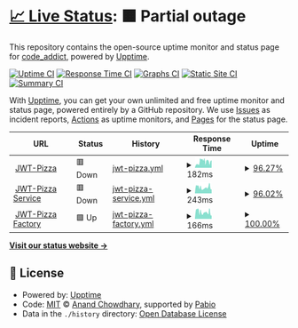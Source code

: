 # [📈 Live Status](https://pizza-status.evankchase.click/): <!--live status--> **🟧 Partial outage**

This repository contains the open-source uptime monitor and status page for [code_addict](https://https://pizza-status.evankchase.click/), powered by [Upptime](https://github.com/upptime/upptime).

[![Uptime CI](https://github.com/EthanSuperior/jwt-pizza-status/workflows/Uptime%20CI/badge.svg)](https://github.com/EthanSuperior/jwt-pizza-status/actions?query=workflow%3A%22Uptime+CI%22)
[![Response Time CI](https://github.com/EthanSuperior/jwt-pizza-status/workflows/Response%20Time%20CI/badge.svg)](https://github.com/EthanSuperior/jwt-pizza-status/actions?query=workflow%3A%22Response+Time+CI%22)
[![Graphs CI](https://github.com/EthanSuperior/jwt-pizza-status/workflows/Graphs%20CI/badge.svg)](https://github.com/EthanSuperior/jwt-pizza-status/actions?query=workflow%3A%22Graphs+CI%22)
[![Static Site CI](https://github.com/EthanSuperior/jwt-pizza-status/workflows/Static%20Site%20CI/badge.svg)](https://github.com/EthanSuperior/jwt-pizza-status/actions?query=workflow%3A%22Static+Site+CI%22)
[![Summary CI](https://github.com/EthanSuperior/jwt-pizza-status/workflows/Summary%20CI/badge.svg)](https://github.com/EthanSuperior/jwt-pizza-status/actions?query=workflow%3A%22Summary+CI%22)

With [Upptime](https://upptime.js.org), you can get your own unlimited and free uptime monitor and status page, powered entirely by a GitHub repository. We use [Issues](https://github.com/EthanSuperior/jwt-pizza-status/issues) as incident reports, [Actions](https://github.com/EthanSuperior/jwt-pizza-status/actions) as uptime monitors, and [Pages](https://pizza-status.evankchase.click/) for the status page.

<!--start: status pages-->
<!-- This summary is generated by Upptime (https://github.com/upptime/upptime) -->
<!-- Do not edit this manually, your changes will be overwritten -->
<!-- prettier-ignore -->
| URL | Status | History | Response Time | Uptime |
| --- | ------ | ------- | ------------- | ------ |
| <img alt="" src="https://icons.duckduckgo.com/ip3/pizza.evankchase.click.ico" height="13"> [JWT-Pizza](https://pizza.evankchase.click/) | 🟥 Down | [jwt-pizza.yml](https://github.com/EthanSuperior/jwt-pizza-status/commits/HEAD/history/jwt-pizza.yml) | <details><summary><img alt="Response time graph" src="./graphs/jwt-pizza/response-time-week.png" height="20"> 182ms</summary><br><a href="https://pizza-status.evankchase.click/history/jwt-pizza"><img alt="Response time 162" src="https://img.shields.io/endpoint?url=https%3A%2F%2Fraw.githubusercontent.com%2FEthanSuperior%2Fjwt-pizza-status%2FHEAD%2Fapi%2Fjwt-pizza%2Fresponse-time.json"></a><br><a href="https://pizza-status.evankchase.click/history/jwt-pizza"><img alt="24-hour response time 0" src="https://img.shields.io/endpoint?url=https%3A%2F%2Fraw.githubusercontent.com%2FEthanSuperior%2Fjwt-pizza-status%2FHEAD%2Fapi%2Fjwt-pizza%2Fresponse-time-day.json"></a><br><a href="https://pizza-status.evankchase.click/history/jwt-pizza"><img alt="7-day response time 182" src="https://img.shields.io/endpoint?url=https%3A%2F%2Fraw.githubusercontent.com%2FEthanSuperior%2Fjwt-pizza-status%2FHEAD%2Fapi%2Fjwt-pizza%2Fresponse-time-week.json"></a><br><a href="https://pizza-status.evankchase.click/history/jwt-pizza"><img alt="30-day response time 162" src="https://img.shields.io/endpoint?url=https%3A%2F%2Fraw.githubusercontent.com%2FEthanSuperior%2Fjwt-pizza-status%2FHEAD%2Fapi%2Fjwt-pizza%2Fresponse-time-month.json"></a><br><a href="https://pizza-status.evankchase.click/history/jwt-pizza"><img alt="1-year response time 162" src="https://img.shields.io/endpoint?url=https%3A%2F%2Fraw.githubusercontent.com%2FEthanSuperior%2Fjwt-pizza-status%2FHEAD%2Fapi%2Fjwt-pizza%2Fresponse-time-year.json"></a></details> | <details><summary><a href="https://pizza-status.evankchase.click/history/jwt-pizza">96.27%</a></summary><a href="https://pizza-status.evankchase.click/history/jwt-pizza"><img alt="All-time uptime 96.42%" src="https://img.shields.io/endpoint?url=https%3A%2F%2Fraw.githubusercontent.com%2FEthanSuperior%2Fjwt-pizza-status%2FHEAD%2Fapi%2Fjwt-pizza%2Fuptime.json"></a><br><a href="https://pizza-status.evankchase.click/history/jwt-pizza"><img alt="24-hour uptime 73.92%" src="https://img.shields.io/endpoint?url=https%3A%2F%2Fraw.githubusercontent.com%2FEthanSuperior%2Fjwt-pizza-status%2FHEAD%2Fapi%2Fjwt-pizza%2Fuptime-day.json"></a><br><a href="https://pizza-status.evankchase.click/history/jwt-pizza"><img alt="7-day uptime 96.27%" src="https://img.shields.io/endpoint?url=https%3A%2F%2Fraw.githubusercontent.com%2FEthanSuperior%2Fjwt-pizza-status%2FHEAD%2Fapi%2Fjwt-pizza%2Fuptime-week.json"></a><br><a href="https://pizza-status.evankchase.click/history/jwt-pizza"><img alt="30-day uptime 96.42%" src="https://img.shields.io/endpoint?url=https%3A%2F%2Fraw.githubusercontent.com%2FEthanSuperior%2Fjwt-pizza-status%2FHEAD%2Fapi%2Fjwt-pizza%2Fuptime-month.json"></a><br><a href="https://pizza-status.evankchase.click/history/jwt-pizza"><img alt="1-year uptime 96.42%" src="https://img.shields.io/endpoint?url=https%3A%2F%2Fraw.githubusercontent.com%2FEthanSuperior%2Fjwt-pizza-status%2FHEAD%2Fapi%2Fjwt-pizza%2Fuptime-year.json"></a></details>
| <img alt="" src="https://icons.duckduckgo.com/ip3/pizza-service.evankchase.click.ico" height="13"> [JWT-Pizza Service](https://pizza-service.evankchase.click/) | 🟥 Down | [jwt-pizza-service.yml](https://github.com/EthanSuperior/jwt-pizza-status/commits/HEAD/history/jwt-pizza-service.yml) | <details><summary><img alt="Response time graph" src="./graphs/jwt-pizza-service/response-time-week.png" height="20"> 243ms</summary><br><a href="https://pizza-status.evankchase.click/history/jwt-pizza-service"><img alt="Response time 258" src="https://img.shields.io/endpoint?url=https%3A%2F%2Fraw.githubusercontent.com%2FEthanSuperior%2Fjwt-pizza-status%2FHEAD%2Fapi%2Fjwt-pizza-service%2Fresponse-time.json"></a><br><a href="https://pizza-status.evankchase.click/history/jwt-pizza-service"><img alt="24-hour response time 280" src="https://img.shields.io/endpoint?url=https%3A%2F%2Fraw.githubusercontent.com%2FEthanSuperior%2Fjwt-pizza-status%2FHEAD%2Fapi%2Fjwt-pizza-service%2Fresponse-time-day.json"></a><br><a href="https://pizza-status.evankchase.click/history/jwt-pizza-service"><img alt="7-day response time 243" src="https://img.shields.io/endpoint?url=https%3A%2F%2Fraw.githubusercontent.com%2FEthanSuperior%2Fjwt-pizza-status%2FHEAD%2Fapi%2Fjwt-pizza-service%2Fresponse-time-week.json"></a><br><a href="https://pizza-status.evankchase.click/history/jwt-pizza-service"><img alt="30-day response time 258" src="https://img.shields.io/endpoint?url=https%3A%2F%2Fraw.githubusercontent.com%2FEthanSuperior%2Fjwt-pizza-status%2FHEAD%2Fapi%2Fjwt-pizza-service%2Fresponse-time-month.json"></a><br><a href="https://pizza-status.evankchase.click/history/jwt-pizza-service"><img alt="1-year response time 258" src="https://img.shields.io/endpoint?url=https%3A%2F%2Fraw.githubusercontent.com%2FEthanSuperior%2Fjwt-pizza-status%2FHEAD%2Fapi%2Fjwt-pizza-service%2Fresponse-time-year.json"></a></details> | <details><summary><a href="https://pizza-status.evankchase.click/history/jwt-pizza-service">96.02%</a></summary><a href="https://pizza-status.evankchase.click/history/jwt-pizza-service"><img alt="All-time uptime 96.17%" src="https://img.shields.io/endpoint?url=https%3A%2F%2Fraw.githubusercontent.com%2FEthanSuperior%2Fjwt-pizza-status%2FHEAD%2Fapi%2Fjwt-pizza-service%2Fuptime.json"></a><br><a href="https://pizza-status.evankchase.click/history/jwt-pizza-service"><img alt="24-hour uptime 72.12%" src="https://img.shields.io/endpoint?url=https%3A%2F%2Fraw.githubusercontent.com%2FEthanSuperior%2Fjwt-pizza-status%2FHEAD%2Fapi%2Fjwt-pizza-service%2Fuptime-day.json"></a><br><a href="https://pizza-status.evankchase.click/history/jwt-pizza-service"><img alt="7-day uptime 96.02%" src="https://img.shields.io/endpoint?url=https%3A%2F%2Fraw.githubusercontent.com%2FEthanSuperior%2Fjwt-pizza-status%2FHEAD%2Fapi%2Fjwt-pizza-service%2Fuptime-week.json"></a><br><a href="https://pizza-status.evankchase.click/history/jwt-pizza-service"><img alt="30-day uptime 96.17%" src="https://img.shields.io/endpoint?url=https%3A%2F%2Fraw.githubusercontent.com%2FEthanSuperior%2Fjwt-pizza-status%2FHEAD%2Fapi%2Fjwt-pizza-service%2Fuptime-month.json"></a><br><a href="https://pizza-status.evankchase.click/history/jwt-pizza-service"><img alt="1-year uptime 96.17%" src="https://img.shields.io/endpoint?url=https%3A%2F%2Fraw.githubusercontent.com%2FEthanSuperior%2Fjwt-pizza-status%2FHEAD%2Fapi%2Fjwt-pizza-service%2Fuptime-year.json"></a></details>
| <img alt="" src="https://icons.duckduckgo.com/ip3/pizza-factory.cs329.click.ico" height="13"> [JWT-Pizza Factory](https://pizza-factory.cs329.click/api/docs) | 🟩 Up | [jwt-pizza-factory.yml](https://github.com/EthanSuperior/jwt-pizza-status/commits/HEAD/history/jwt-pizza-factory.yml) | <details><summary><img alt="Response time graph" src="./graphs/jwt-pizza-factory/response-time-week.png" height="20"> 166ms</summary><br><a href="https://pizza-status.evankchase.click/history/jwt-pizza-factory"><img alt="Response time 180" src="https://img.shields.io/endpoint?url=https%3A%2F%2Fraw.githubusercontent.com%2FEthanSuperior%2Fjwt-pizza-status%2FHEAD%2Fapi%2Fjwt-pizza-factory%2Fresponse-time.json"></a><br><a href="https://pizza-status.evankchase.click/history/jwt-pizza-factory"><img alt="24-hour response time 246" src="https://img.shields.io/endpoint?url=https%3A%2F%2Fraw.githubusercontent.com%2FEthanSuperior%2Fjwt-pizza-status%2FHEAD%2Fapi%2Fjwt-pizza-factory%2Fresponse-time-day.json"></a><br><a href="https://pizza-status.evankchase.click/history/jwt-pizza-factory"><img alt="7-day response time 166" src="https://img.shields.io/endpoint?url=https%3A%2F%2Fraw.githubusercontent.com%2FEthanSuperior%2Fjwt-pizza-status%2FHEAD%2Fapi%2Fjwt-pizza-factory%2Fresponse-time-week.json"></a><br><a href="https://pizza-status.evankchase.click/history/jwt-pizza-factory"><img alt="30-day response time 180" src="https://img.shields.io/endpoint?url=https%3A%2F%2Fraw.githubusercontent.com%2FEthanSuperior%2Fjwt-pizza-status%2FHEAD%2Fapi%2Fjwt-pizza-factory%2Fresponse-time-month.json"></a><br><a href="https://pizza-status.evankchase.click/history/jwt-pizza-factory"><img alt="1-year response time 180" src="https://img.shields.io/endpoint?url=https%3A%2F%2Fraw.githubusercontent.com%2FEthanSuperior%2Fjwt-pizza-status%2FHEAD%2Fapi%2Fjwt-pizza-factory%2Fresponse-time-year.json"></a></details> | <details><summary><a href="https://pizza-status.evankchase.click/history/jwt-pizza-factory">100.00%</a></summary><a href="https://pizza-status.evankchase.click/history/jwt-pizza-factory"><img alt="All-time uptime 99.78%" src="https://img.shields.io/endpoint?url=https%3A%2F%2Fraw.githubusercontent.com%2FEthanSuperior%2Fjwt-pizza-status%2FHEAD%2Fapi%2Fjwt-pizza-factory%2Fuptime.json"></a><br><a href="https://pizza-status.evankchase.click/history/jwt-pizza-factory"><img alt="24-hour uptime 100.00%" src="https://img.shields.io/endpoint?url=https%3A%2F%2Fraw.githubusercontent.com%2FEthanSuperior%2Fjwt-pizza-status%2FHEAD%2Fapi%2Fjwt-pizza-factory%2Fuptime-day.json"></a><br><a href="https://pizza-status.evankchase.click/history/jwt-pizza-factory"><img alt="7-day uptime 100.00%" src="https://img.shields.io/endpoint?url=https%3A%2F%2Fraw.githubusercontent.com%2FEthanSuperior%2Fjwt-pizza-status%2FHEAD%2Fapi%2Fjwt-pizza-factory%2Fuptime-week.json"></a><br><a href="https://pizza-status.evankchase.click/history/jwt-pizza-factory"><img alt="30-day uptime 99.78%" src="https://img.shields.io/endpoint?url=https%3A%2F%2Fraw.githubusercontent.com%2FEthanSuperior%2Fjwt-pizza-status%2FHEAD%2Fapi%2Fjwt-pizza-factory%2Fuptime-month.json"></a><br><a href="https://pizza-status.evankchase.click/history/jwt-pizza-factory"><img alt="1-year uptime 99.78%" src="https://img.shields.io/endpoint?url=https%3A%2F%2Fraw.githubusercontent.com%2FEthanSuperior%2Fjwt-pizza-status%2FHEAD%2Fapi%2Fjwt-pizza-factory%2Fuptime-year.json"></a></details>

<!--end: status pages-->

[**Visit our status website →**](https://pizza-status.evankchase.click/)

## 📄 License

- Powered by: [Upptime](https://github.com/upptime/upptime)
- Code: [MIT](./LICENSE) © [Anand Chowdhary](https://anandchowdhary.com), supported by [Pabio](https://pabio.com)
- Data in the `./history` directory: [Open Database License](https://opendatacommons.org/licenses/odbl/1-0/)
